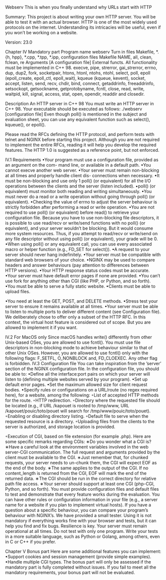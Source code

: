 Webserv
This is when you finally understand why URLs start with HTTP

Summary:
This project is about writing your own HTTP server.
You will be able to test it with an actual browser.
HTTP is one of the most widely used protocols on the internet.
Understanding its intricacies will be useful, even if you won’t be working on a website.

Version: 23.0

Chapter IV
Mandatory part
Program name webserv
Turn in files Makefile, *.{h, hpp}, *.cpp, *.tpp, *.ipp,
configuration files
Makefile NAME, all, clean, fclean, re
Arguments [A configuration file]
External functs. All functionality must be implemented in C++ 98.
execve, pipe, strerror, gai_strerror, errno, dup,
dup2, fork, socketpair, htons, htonl, ntohs, ntohl,
select, poll, epoll (epoll_create, epoll_ctl,
epoll_wait), kqueue (kqueue, kevent), socket,
accept, listen, send, recv, chdir, bind, connect,
getaddrinfo, freeaddrinfo, setsockopt, getsockname,
getprotobyname, fcntl, close, read, write, waitpid,
kill, signal, access, stat, open, opendir, readdir
and closedir.

Description An HTTP server in C++ 98
You must write an HTTP server in C++ 98.
Your executable should be executed as follows:
./webserv [configuration file]
Even though poll() is mentioned in the subject and evaluation sheet,
you can use any equivalent function such as select(), kqueue(), or
epoll().


Please read the RFCs defining the HTTP protocol, and perform tests
with telnet and NGINX before starting this project.
Although you are not required to implement the entire RFCs, reading
it will help you develop the required features.
The HTTP 1.0 is suggested as a reference point, but not enforced.


IV.1 Requirements
•Your program must use a configuration file, provided as an argument on the com-
mand line, or available in a default path.
•You cannot execve another web server.
•Your server must remain non-blocking at all times and properly handle client dis-
connections when necessary.
•It must be non-blocking and use only 1 poll() (or equivalent) for all the I/O
operations between the clients and the server (listen included).
•poll() (or equivalent) must monitor both reading and writing simultaneously.
•You must never do a read or a write operation without going through poll() (or
equivalent).
•Checking the value of errno to adjust the server behaviour is strictly forbidden
after performing a read or write operation.
•You are not required to use poll() (or equivalent) before read() to retrieve your
configuration file.
Because you have to use non-blocking file descriptors, it is
possible to use read/recv or write/send functions with no poll()
(or equivalent), and your server wouldn’t be blocking.
But it would consume more system resources.
Thus, if you attempt to read/recv or write/send on any file
descriptor without using poll() (or equivalent), your grade will
be 0.
•When using poll() or any equivalent call, you can use every associated macro or
helper function (e.g., FD_SET for select()).
•A request to your server should never hang indefinitely.
•Your server must be compatible with standard web browsers of your choice.
•NGINX may be used to compare headers and answer behaviours (pay attention to
differences between HTTP versions).
•Your HTTP response status codes must be accurate.
•Your server must have default error pages if none are provided.
•You can’t use fork for anything other than CGI (like PHP, or Python, and so forth).
•You must be able to serve a fully static website.
•Clients must be able to upload files.


•You need at least the GET, POST, and DELETE methods.
•Stress test your server to ensure it remains available at all times.
•Your server must be able to listen to multiple ports to deliver different content (see
Configuration file).
We deliberately chose to offer only a subset of the HTTP RFC. In this
context, the virtual host feature is considered out of scope. But
you are allowed to implement it if you want.


IV.2 For MacOS only
Since macOS handles write() differently from other Unix-based OSes,
you are allowed to use fcntl().
You must use file descriptors in non-blocking mode to achieve
behaviour similar to that of other Unix OSes.
However, you are allowed to use fcntl() only with the following
flags:
F_SETFL, O_NONBLOCK and, FD_CLOEXEC.
Any other flag is forbidden.
IV.3 Configuration file
You can take inspiration from the ’server’ section of the NGINX
configuration file.
In the configuration file, you should be able to:
•Define all the interface:port pairs on which your server will listen to (defining multiple websites served by your program).
•Set up default error pages.
•Set the maximum allowed size for client request bodies.
•Specify rules or configurations on a URL/route (no regex required here), for a website, among the following:
◦List of accepted HTTP methods for the route.
◦HTTP redirection.
◦Directory where the requested file should be located (e.g., if URL /kapouet is rooted to /tmp/www, URL /kapouet/pouic/toto/pouet will search for /tmp/www/pouic/toto/pouet).
◦Enabling or disabling directory listing.
◦Default file to serve when the requested resource is a directory.
◦Uploading files from the clients to the server is authorized, and storage location is provided.



◦Execution of CGI, based on file extension (for example .php). Here are some specific remarks regarding CGIs:
∗Do you wonder what a CGI is?
∗Have a careful look at the environment variables involved in the web server-CGI communication. The full request and arguments provided by
the client must be available to the CGI.
∗Just remember that, for chunked requests, your server needs to un-chunk
them, the CGI will expect EOF as the end of the body.
∗The same applies to the output of the CGI. If no content_length is returned from the CGI, EOF will mark the end of the returned data.
∗The CGI should be run in the correct directory for relative path file access.
∗Your server should support at least one CGI (php-CGI, Python, and so
forth).
You must provide configuration files and default files to test and demonstrate that every feature works during the evaluation.
You can have other rules or configuration information in your file (e.g., a server name for a website if you plan to implement virtual hosts).
If you have a question about a specific behaviour, you can compare
your program’s behaviour with NGINX’s.
We have provided a small tester. Using it is not mandatory if
everything works fine with your browser and tests, but it can help
you find and fix bugs.
Resilience is key. Your server must remain operational at all times.
Do not test with only one program. Write your tests in a more
suitable language, such as Python or Golang, among others, even
in C or C++ if you prefer.

Chapter V
Bonus part
Here are some additional features you can implement:
•Support cookies and session management (provide simple examples).
•Handle multiple CGI types.
The bonus part will only be assessed if the mandatory part is fully
completed without issues. If you fail to meet all the mandatory
requirements, your bonus part will not be evaluated.
